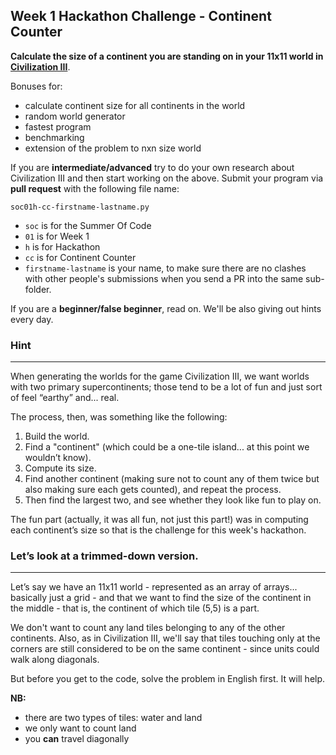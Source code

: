 ## Week 1 Hackathon Challenge -  Continent Counter

**Calculate the size of a continent you are standing on in your 11x11 world in [Civilization III][1]**.

Bonuses for:
- calculate continent size for all continents in the world
- random world generator
- fastest program
- benchmarking
- extension of the problem to nxn size world

If you are **intermediate/advanced** try to do your own research about Civilization III and then start working on the above. Submit your program via **pull request** with the following file name:

```
soc01h-cc-firstname-lastname.py
```

- `soc` is for the Summer Of Code
- `01`  is for Week 1
- `h`   is for Hackathon
- `cc`  is for Continent Counter
- `firstname-lastname` is your name, to make sure there are no clashes with other people's submissions when you send a PR into the same sub-folder.

If you are a **beginner/false beginner**, read on. We'll be also giving out hints every day.

### Hint
----

When generating the worlds for the game Civilization III, we want worlds
with two primary supercontinents; those tend to be a lot of fun and just sort
of feel “earthy” and... real.

The process, then, was something like the following:
1. Build the world.
2. Find a "continent" (which could be a one-tile island... at this point we wouldn’t know).
3. Compute its size.
4. Find another continent (making sure not to count any of them twice but
also making sure each gets counted), and repeat the process.
5. Then find the largest two, and see whether they look like fun to play on.

The fun part (actually, it was all fun, not just this part!) was in computing
each continent’s size so that is the challenge for this week's hackathon.

### Let’s look at a trimmed-down version.
----

Let’s say we have an 11x11 world - represented as an array of arrays... basically just a grid - and that we want to find the size of the continent in the middle - that is, the continent of which tile (5,5) is a part.

We don't want to count any land tiles belonging to any of the other continents.
Also, as in Civilization III, we'll say that tiles touching only at the corners are still considered to be on the same continent - since units could walk along diagonals.

But before you get to the code, solve the problem in English first. It will help.

**NB:**
- there are two types of tiles: water and land
- we only want to count land
- you **can** travel diagonally

[1]: https://en.wikipedia.org/wiki/Civilization_III
